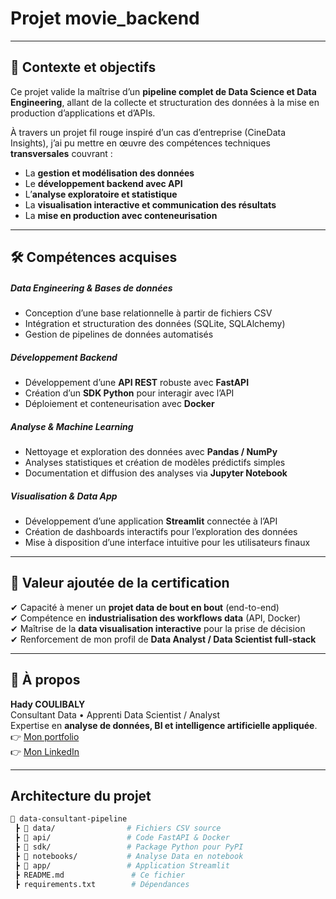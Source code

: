 # Projet movie_backend


---

## 🎯 Contexte et objectifs

Ce projet valide la maîtrise d’un **pipeline complet de Data Science et Data Engineering**, allant de la collecte et structuration des données à la mise en production d’applications et d’APIs.  

À travers un projet fil rouge inspiré d’un cas d’entreprise (CineData Insights), j’ai pu mettre en œuvre des compétences techniques **transversales** couvrant :  
- La **gestion et modélisation des données**  
- Le **développement backend avec API**  
- L’**analyse exploratoire et statistique**  
- La **visualisation interactive et communication des résultats**  
- La **mise en production avec conteneurisation**  

---

## 🛠️ Compétences acquises

##### *Data Engineering & Bases de données*
- Conception d’une base relationnelle à partir de fichiers CSV  
- Intégration et structuration des données (SQLite, SQLAlchemy)  
- Gestion de pipelines de données automatisés  

##### *Développement Backend*
- Développement d’une **API REST** robuste avec **FastAPI**  
- Création d’un **SDK Python** pour interagir avec l’API  
- Déploiement et conteneurisation avec **Docker**  

##### *Analyse & Machine Learning*
- Nettoyage et exploration des données avec **Pandas / NumPy**  
- Analyses statistiques et création de modèles prédictifs simples  
- Documentation et diffusion des analyses via **Jupyter Notebook**  

##### *Visualisation & Data App*
- Développement d’une application **Streamlit** connectée à l’API  
- Création de dashboards interactifs pour l’exploration des données  
- Mise à disposition d’une interface intuitive pour les utilisateurs finaux  


---

## 🚀 Valeur ajoutée de la certification

✔ Capacité à mener un **projet data de bout en bout** (end-to-end)  
✔ Compétence en **industrialisation des workflows data** (API, Docker)  
✔ Maîtrise de la **data visualisation interactive** pour la prise de décision  
✔ Renforcement de mon profil de **Data Analyst / Data Scientist full-stack**  

---


## 👤 À propos

**Hady COULIBALY**  
Consultant Data • Apprenti Data Scientist / Analyst  
Expertise en **analyse de données, BI et intelligence artificielle appliquée**.  
👉 [Mon portfolio](https://portofolio-hadycoul.lovable.app/)  
👉 [Mon LinkedIn](https://linkedin.com/in/hady-coulibaly)  

---

## Architecture du projet

```bash
📁 data-consultant-pipeline
 ┣ 📂 data/                # Fichiers CSV source
 ┣ 📂 api/                 # Code FastAPI & Docker
 ┣ 📂 sdk/                 # Package Python pour PyPI
 ┣ 📂 notebooks/           # Analyse Data en notebook
 ┣ 📂 app/                 # Application Streamlit
 ┣ README.md               # Ce fichier
 ┣ requirements.txt        # Dépendances
 

